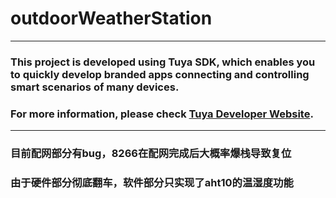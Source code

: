 # outdoorWeatherStation

<hr>

### This project is developed using Tuya SDK, which enables you to quickly develop branded apps connecting and controlling smart scenarios of many devices.

### For more information, please check [Tuya Developer Website](https://developer.tuya.com/en/docs/iot/app-development/sdk-development/app-sdk-instruction?id=K9kjstc7t376p).

<hr>

### 目前配网部分有bug，8266在配网完成后大概率爆栈导致复位

### 由于硬件部分彻底翻车，软件部分只实现了aht10的温湿度功能


